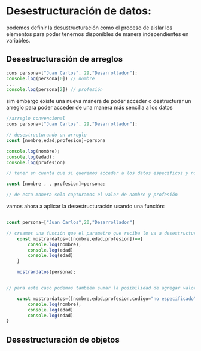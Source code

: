 # Desestructuración de datos:
podemos definir la desustructuración como el proceso de aislar los elementos para poder tenernos disponibles de manera independientes en variables.

## Desestructuración de arreglos

``````javascript
cons persona=["Juan Carlos", 29,"Desarrollador"];
console.log(persona[0]) // nombre
...
console.log(persona[2]) // profesión 
``````

sim embargo existe una nueva manera de poder acceder o destructurar un arreglo para poder acceder de una manera más sencilla a los datos

``````javascript
//arreglo convencional
cons persona=["Juan Carlos", 29,"Desarrollador"];

// desestructurando un arreglo
const [nombre,edad,profesion]=persona

console.log(nombre);
console.log(edad);
console.log(profesion)

// tener en cuenta que si queremos acceder a los datos especificos y no a todos los datos podemos hacer lo siguiente:

const [nombre , , profesion]=persona;

// de esta manera solo capturamos el valor de nombre y profesión

``````

vamos ahora a aplicar la desestructuración usando una función:

``````````javascript

const persona=["Juan Carlos",20,"Desarrollador"]

// creamos una función que el parametro que reciba lo va a desestructurar para poder ser usado de manera independiente en el ambito de la función
	const mostrardatos=([nombre,edad,profesion])=>{
		console.log(nombre);
		console.log(edad)
		console.log(edad)
	}

	mostrardatos(persona);


// para este caso podemos también sumar la posibilidad de agregar valores por defecto a los parameteros teniendo finalmente lo siguiente:

	const mostrardatos=([nombre,edad,profesion,codigo="no especificado"])=>{
		console.log(nombre);
		console.log(edad)
		console.log(edad)
}

``````````

## Desestructuración de objetos